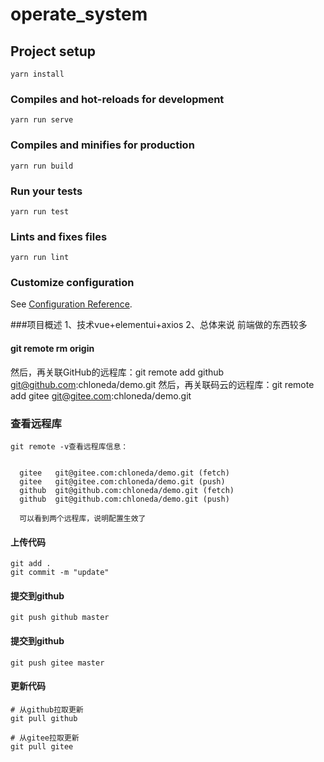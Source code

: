 # operate_system

## Project setup
```
yarn install
```

### Compiles and hot-reloads for development
```
yarn run serve
```

### Compiles and minifies for production
```
yarn run build
```

### Run your tests
```
yarn run test
```

### Lints and fixes files
```
yarn run lint
```

### Customize configuration
See [Configuration Reference](https://cli.vuejs.org/config/).

###项目概述
  1、技术vue+elementui+axios
  2、总体来说 前端做的东西较多

  #### git remote rm origin

  然后，再关联GitHub的远程库：git remote add github git@github.com:chloneda/demo.git
  然后，再关联码云的远程库：git remote add gitee git@gitee.com:chloneda/demo.git

  ### 查看远程库
    git remote -v查看远程库信息：


      gitee   git@gitee.com:chloneda/demo.git (fetch)
      gitee   git@gitee.com:chloneda/demo.git (push)
      github  git@github.com:chloneda/demo.git (fetch)
      github  git@github.com:chloneda/demo.git (push)

      可以看到两个远程库，说明配置生效了

  #### 上传代码

    git add .
    git commit -m "update"


  #### 提交到github

    git push github master

  #### 提交到github

    git push gitee master

  #### 更新代码

    # 从github拉取更新
    git pull github

    # 从gitee拉取更新
    git pull gitee